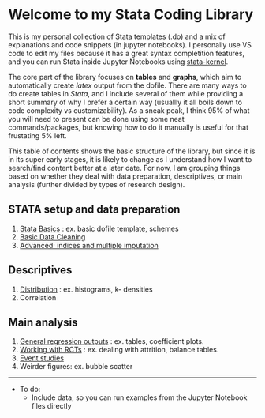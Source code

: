 # Welcome to my Stata Coding Library

This is my personal collection of Stata templates (.do) and a mix of explanations and code snippets (in jupyter notebooks). I personally use VS code to edit my files because it has a great syntax completition features, and you can run Stata inside Jupyter Notebooks using [stata-kernel](https://kylebarron.dev/stata_kernel/).

The core part of the library focuses on **tables** and **graphs**, which aim to automatically create *latex* output from the dofile. There are many ways to do create tables in *Stata*, and I include several of them while providing a short summary of why I prefer a certain way (usuallly it all boils down to code complexity vs customizability). As a sneak peak, I think 95% of what you will need to present can be done using some neat commands/packages, but knowing how to do it manually is useful for that frustating 5% left. 

This table of contents shows the basic structure of the library, but since it is in its super early stages, it is likely to change as I understand how I want to search/find content better at a later date. For now, I am grouping things based on whether they deal with data preparation, descriptives, or main analysis (further divided by types of research design). 

## STATA setup and data preparation

1. [Stata Basics](./content/stata_basics.ipynb) : ex. basic dofile template, schemes
2. [Basic Data Cleaning](./content/data_cleaning.ipynb)
3. [Advanced: indices and multiple imputation]()

## Descriptives

1. [Distribution](./content/distribution.ipynb) : ex. histograms, k- densities
2. Correlation

## Main analysis

1. [General regression outputs]() : ex. tables, coefficient plots.
2. [Working with RCTs](./content/rct.ipynb) : ex. dealing with attrition, balance tables.
3. [Event studies](./content/event_study.ipynb)
4. Weirder figures: ex. bubble scatter

---

- To do:
  - Include data, so you can run examples from the Jupyter Notebook files directly
